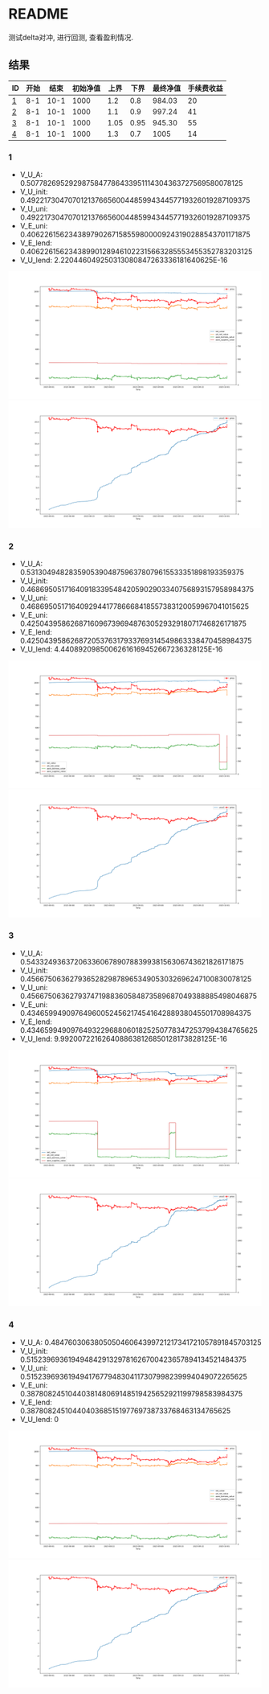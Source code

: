 # README

测试delta对冲, 进行回测, 查看盈利情况. 


## 结果

| ID      | 开始  | 结束   |初始净值| 上界   | 下界   | 最终净值 | 手续费收益 |
|---------|-----|------|---|------|------|--|-------|
| [1](#1) | 8-1 | 10-1 |1000| 1.2  | 0.8  | 984.03 | 20    |
| [2](#2) | 8-1 | 10-1 |1000| 1.1  | 0.9  | 997.24 | 41    |
| [3](#3) | 8-1 | 10-1 |1000| 1.05 | 0.95 | 945.30 | 55    |
| [4](#4) | 8-1 | 10-1 |1000| 1.3  | 0.7  | 1005 | 14    |



### 1

* V_U_A:  0.5077826952929875847786433951114304363727569580078125
* V_U_init:  0.492217304707012137665600448599434457719326019287109375
* V_U_uni:  0.492217304707012137665600448599434457719326019287109375
* V_E_uni:  0.406226156234389790267158559800009243190288543701171875
* V_E_lend:  0.406226156234389901289461022315663285553455352783203125
* V_U_lend:  2.220446049250313080847263336181640625E-16

![2month_0.8_1.2.balance.png](images_v1%2F2month_0.8_1.2.balance.png)
![2month_0.8_1.2.fee.png](images_v1%2F2month_0.8_1.2.fee.png)

### 2

* V_U_A:  0.5313049482835905390487596378079615533351898193359375
* V_U_init:  0.468695051716409183395484205902903340756893157958984375
* V_U_uni:  0.468695051716409294417786668418557383120059967041015625
* V_E_uni:  0.42504395862687160967396948763052932918071746826171875
* V_E_lend:  0.42504395862687205376317933769314549863338470458984375
* V_U_lend:  4.44089209850062616169452667236328125E-16

![2month_0.9_1.1.balance.png](images_v1%2F2month_0.9_1.1.balance.png)
![2month_0.9_1.1.fee.png](images_v1%2F2month_0.9_1.1.fee.png)

### 3

* V_U_A:  0.5433249363720633606789078839938156306743621826171875
* V_U_init:  0.45667506362793652829878965349053032696247100830078125
* V_U_uni:  0.456675063627937471988360584873589687049388885498046875
* V_E_uni:  0.43465994909764960052456217454164288938045501708984375
* V_E_lend:  0.434659949097649322968806018252507783472537994384765625
* V_U_lend:  9.9920072216264088638126850128173828125E-16

![2month_0.95_1.05.balance.png](images_v1%2F2month_0.95_1.05.balance.png)
![2month_0.95_1.05.fee.png](images_v1%2F2month_0.95_1.05.fee.png)


### 4

* V_U_A:  0.484760306380505046064399721217341721057891845703125
* V_U_init:  0.51523969361949484291329781626700423657894134521484375
* V_U_uni:  0.51523969361949417677948304117307998239994049072265625
* V_E_uni:  0.3878082451044038148069148519425652921199798583984375
* V_E_lend:  0.3878082451044040368515197769738733768463134765625
* V_U_lend:  0

![2month_0.7_1.3.balance.png](images_v1%2F2month_0.7_1.3.balance.png)
![2month_0.7_1.3.fee.png](images_v1%2F2month_0.7_1.3.fee.png)